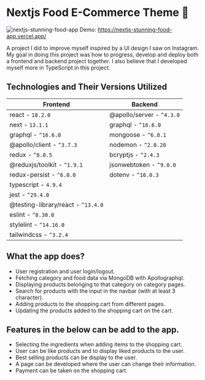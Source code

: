 # Nextjs Food E-Commerce Theme 🍲

![nextjs-stunning-food-app](https://user-images.githubusercontent.com/68701178/215937215-b32a2f2b-4731-4e59-978f-481ed5f3163b.png)
Demo: https://nextjs-stunning-food-app.vercel.app/

A project I did to improve myself inspired by a UI design I saw on Instagram. My goal in doing this project was how to progress, develop and deploy both a frontend and backend project together. I also believe that I developed myself more in TypeScript in this project.

## Technologies and Their Versions Utilized

| Frontend | Backend | 
| -------- | ------- |
| react - `18.2.0` | @apollo/server - `^4.3.0` |
| next  - `13.1.1` | graphql - `^16.6.0` |
| graphql - `^16.6.0` | mongoose - `^6.8.1` |
| @apollo/client - `^3.7.3` | nodemon - `^2.0.20` |
| redux - `^8.0.5` | bcryptjs - `^2.4.3` |
| @reduxjs/toolkit - `^1.9.1` | jsonwebtoken - `^9.0.0` |
| redux-persist - `^6.0.0` | dotenv - `^16.0.3` |
| typescript - `4.9.4` |
| jest - `^29.4.0` |
| @testing-library/react - `^13.4.0` |
| eslint - `^8.30.0` |
| stylelint - `^14.16.0` |
| tailwindcss - `^3.2.4` |

## What the app does?
* User registration and user login/logout.
* Fetching category and food data via MongoDB with Apollographql.
* Displaying products belonging to that category on category pages.
* Search for products with the input in the navbar (with at least 3 character).
* Adding products to the shopping cart from different pages.
* Updating the products added to the shopping cart on the cart.

## Features in the below can be add to the app.
* Selecting the ingredients when adding items to the shopping cart.
* User can be like products and to display liked products to the user.
* Best selling products can be display to the user.
* A page can be developed where the user can change their information.
* Payment can be taken on the shopping cart.
